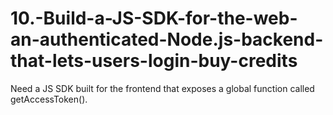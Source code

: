 # 10.-Build-a-JS-SDK-for-the-web-an-authenticated-Node.js-backend-that-lets-users-login-buy-credits
Need a JS SDK built for the frontend that exposes a global function called getAccessToken().
